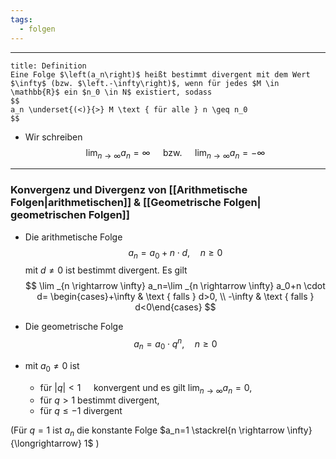 ```yaml
---
tags:
  - folgen
---
```

***

```ad-important
title: Definition
Eine Folge $\left(a_n\right)$ heißt bestimmt divergent mit dem Wert $\infty$ (bzw. $\left.-\infty\right)$, wenn für jedes $M \in \mathbb{R}$ ein $n_0 \in N$ existiert, sodass
$$
a_n \underset{(<)}{>} M \text { für alle } n \geq n_0
$$
```

- Wir schreiben
$$
\lim _{n \rightarrow \infty} a_n=\infty \quad \text { bzw. } \quad \lim _{n \rightarrow \infty} a_n=-\infty
$$
***
### Konvergenz und Divergenz von [[Arithmetische Folgen|arithmetischen]] & [[Geometrische Folgen| geometrischen Folgen]]

- Die arithmetische Folge
$$
a_n=a_0+n \cdot d, \quad n \geq 0
$$
mit $d \neq 0$ ist bestimmt divergent. Es gilt
$$
\lim _{n \rightarrow \infty} a_n=\lim _{n \rightarrow \infty} a_0+n \cdot d= \begin{cases}+\infty & \text { falls } d>0, \\ -\infty & \text { falls } d<0\end{cases}
$$

- Die geometrische Folge
$$
a_n=a_0 \cdot q^n, \quad n \geq 0
$$
- mit $a_0 \neq 0$ ist
	- für $|q|<1 \quad$ konvergent und es gilt $\lim _{n \rightarrow \infty} a_n=0$,
	- für $q>1$ bestimmt divergent,
	- für $q \leq-1$ divergent


(Für $q=1$ ist $a_n$ die konstante Folge $a_n=1 \stackrel{n \rightarrow \infty}{\longrightarrow} 1$ )

